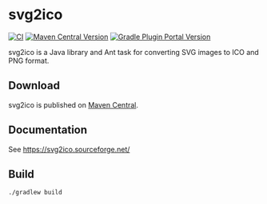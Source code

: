 # svg2ico

[![CI](https://github.com/svg2ico/svg2ico/actions/workflows/ci.yaml/badge.svg)](https://github.com/svg2ico/svg2ico/actions/workflows/ci.yaml)
[![Maven Central Version](https://img.shields.io/maven-central/v/net.sourceforge.svg2ico/svg2ico?label=Maven%20Central)](https://central.sonatype.com/artifact/net.sourceforge.svg2ico/svg2ico)
[![Gradle Plugin Portal Version](https://img.shields.io/gradle-plugin-portal/v/com.gitlab.svg2ico?label=Gradle%20Plugin%20Portal)
](https://plugins.gradle.org/plugin/com.gitlab.svg2ico)

svg2ico is a Java library and Ant task for converting SVG images to ICO and PNG format.

## Download

svg2ico is published on [Maven Central](https://central.sonatype.com/namespace/net.sourceforge.svg2ico).

## Documentation

See https://svg2ico.sourceforge.net/

## Build

```shell
./gradlew build
```